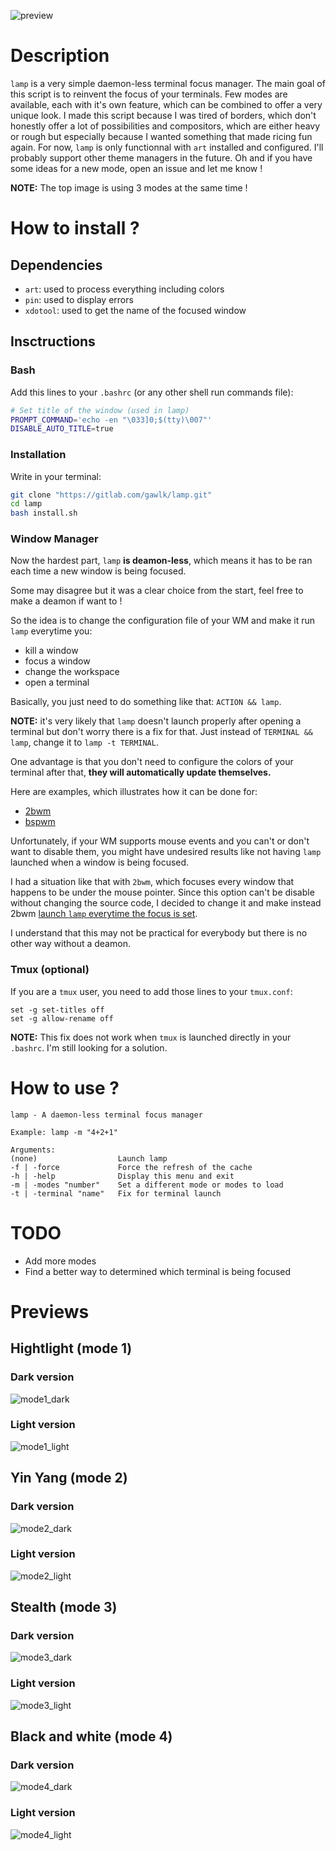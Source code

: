 ![preview](previews/preview.png)

# Description

`lamp` is a very simple daemon-less terminal focus manager. The main goal of this script is to reinvent the focus of your terminals. Few modes are available, each with it's own feature, which can be combined to offer a very unique look. I made this script because I was tired of borders, which don't honestly offer a lot of possibilities and compositors, which are either heavy or rough but especially because I wanted something that made ricing fun again. For now, `lamp` is only functionnal with `art` installed and configured. I'll probably support other theme managers in the future. Oh and if you have some ideas for a new mode, open an issue and let me know !

**NOTE:** The top image is using 3 modes at the same time !

# How to install ?

## Dependencies

- `art`: used to process everything including colors
- `pin`: used to display errors
- `xdotool`: used to get the name of the focused window

## Insctructions

### Bash

Add this lines to your `.bashrc` (or any other shell run commands file):

```bash
# Set title of the window (used in lamp)
PROMPT_COMMAND='echo -en "\033]0;$(tty)\007"'
DISABLE_AUTO_TITLE=true
```

### Installation

Write in your terminal:

```bash
git clone "https://gitlab.com/gawlk/lamp.git"
cd lamp
bash install.sh
```

### Window Manager

Now the hardest part, `lamp` **is deamon-less**, which means it has to be ran each time a new window is being focused.

Some may disagree but it was a clear choice from the start, feel free to make a deamon if want to !

So the idea is to change the configuration file of your WM and make it run `lamp` everytime you:
- kill a window
- focus a window
- change the workspace
- open a terminal

Basically, you just need to do something like that: `ACTION && lamp`. 

**NOTE:** it's very likely that `lamp` doesn't launch properly after opening a terminal but don't worry there is a fix for that. Just instead of `TERMINAL && lamp`, change it to `lamp -t TERMINAL`.

One advantage is that you don't need to configure the colors of your terminal after that, **they will automatically update themselves.**

Here are examples, which illustrates how it can be done for:
- [2bwm](https://github.com/gawlk/dots/blob/master/2bwm/config.h)
- [bspwm](https://github.com/gawlk/dots/blob/master/sxhkd/sxhkdrc)

Unfortunately, if your WM supports mouse events and you can't or don't want to disable them, you might have undesired results like not having `lamp` launched when a window is being focused.

I had a situation like that with `2bwm`, which focuses every window that happens to be under the mouse pointer. Since this option can't be disable without changing the source code, I decided to change it and make instead 2bwm [launch `lamp` everytime the focus is set](https://github.com/gawlk/dots/blob/master/2bwm/2bwm.c?utf8=%E2%9C%93#L1632).

I understand that this may not be practical for everybody but there is no other way without a deamon.

### Tmux (optional)

If you are a `tmux` user, you need to add those lines to your `tmux.conf`:

```
set -g set-titles off
set -g allow-rename off
```

**NOTE:** This fix does not work when `tmux` is launched directly in your `.bashrc`. I'm still looking for a solution.

# How to use ?

```
lamp - A daemon-less terminal focus manager

Example: lamp -m "4+2+1"

Arguments:
(none)                  Launch lamp
-f | -force             Force the refresh of the cache
-h | -help              Display this menu and exit
-m | -modes "number"    Set a different mode or modes to load
-t | -terminal "name"   Fix for terminal launch 
```

# TODO

- Add more modes
- Find a better way to determined which terminal is being focused

# Previews

## Hightlight (mode 1)

### Dark version

![mode1_dark](previews/mode1/dark.png)

### Light version

![mode1_light](previews/mode1/light.png)

## Yin Yang (mode 2)

### Dark version

![mode2_dark](previews/mode2/dark.png)

### Light version

![mode2_light](previews/mode2/light.png)

## Stealth (mode 3)

### Dark version

![mode3_dark](previews/mode3/dark.png)

### Light version

![mode3_light](previews/mode3/light.png)

## Black and white (mode 4)

### Dark version

![mode4_dark](previews/mode4/dark.png)

### Light version

![mode4_light](previews/mode4/light.png)
